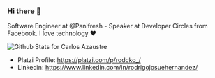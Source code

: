 ### Hi there 👋

Software Engineer at @Panifresh - Speaker at Developer Circles from Facebook. I love technology :heart:

![Github Stats for Carlos Azaustre](https://github-readme-stats.vercel.app/api?username=rodcko&show_icons=true&hide_border=true&title_color=8b949e&icon_color=1f6feb&bg_color=0d1117)

* Platzi Profile: https://platzi.com/p/rodcko_/
* Linkedin: https://www.linkedin.com/in/rodrigojosuehernandez/

